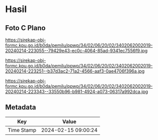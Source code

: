 # Hasil

## Foto C Plano

https://sirekap-obj-formc.kpu.go.id/b0da/pemilu/ppwp/34/02/06/20/02/3402062002019-20240214-223055--79429e43-ec0c-4064-85ad-9341ec7556f9.jpg

https://sirekap-obj-formc.kpu.go.id/b0da/pemilu/ppwp/34/02/06/20/02/3402062002019-20240214-223251--b37d3ac2-71a2-4566-aaf3-0ae4706f396a.jpg

https://sirekap-obj-formc.kpu.go.id/b0da/pemilu/ppwp/34/02/06/20/02/3402062002019-20240214-223343--33550b96-b981-4924-a073-06317a992dca.jpg


## Metadata

| Key        | Value               |
| ---------- | ------------------- |
| Time Stamp | 2024-02-15 09:00:24 |



